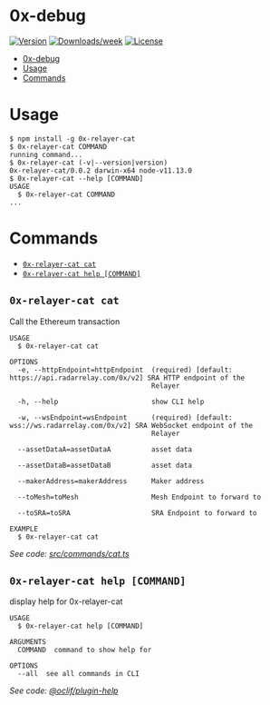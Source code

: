 # 0x-debug

[![Version](https://img.shields.io/npm/v/0x-debug.svg)](https://npmjs.org/package/0x-debug)
[![Downloads/week](https://img.shields.io/npm/dw/0x-debug.svg)](https://npmjs.org/package/0x-debug)
[![License](https://img.shields.io/npm/l/0x-debug.svg)](https://github.com/dekz/0x-debug/blob/master/package.json)

<!-- toc -->
* [0x-debug](#0x-debug)
* [Usage](#usage)
* [Commands](#commands)
<!-- tocstop -->

# Usage

<!-- usage -->
```sh-session
$ npm install -g 0x-relayer-cat
$ 0x-relayer-cat COMMAND
running command...
$ 0x-relayer-cat (-v|--version|version)
0x-relayer-cat/0.0.2 darwin-x64 node-v11.13.0
$ 0x-relayer-cat --help [COMMAND]
USAGE
  $ 0x-relayer-cat COMMAND
...
```
<!-- usagestop -->

# Commands

<!-- commands -->
* [`0x-relayer-cat cat`](#0x-relayer-cat-cat)
* [`0x-relayer-cat help [COMMAND]`](#0x-relayer-cat-help-command)

## `0x-relayer-cat cat`

Call the Ethereum transaction

```
USAGE
  $ 0x-relayer-cat cat

OPTIONS
  -e, --httpEndpoint=httpEndpoint  (required) [default: https://api.radarrelay.com/0x/v2] SRA HTTP endpoint of the
                                   Relayer

  -h, --help                       show CLI help

  -w, --wsEndpoint=wsEndpoint      (required) [default: wss://ws.radarrelay.com/0x/v2] SRA WebSocket endpoint of the
                                   Relayer

  --assetDataA=assetDataA          asset data

  --assetDataB=assetDataB          asset data

  --makerAddress=makerAddress      Maker address

  --toMesh=toMesh                  Mesh Endpoint to forward to

  --toSRA=toSRA                    SRA Endpoint to forward to

EXAMPLE
  $ 0x-relayer-cat cat
```

_See code: [src/commands/cat.ts](https://github.com/dekz/0x-relayer-cat/blob/v0.0.2/src/commands/cat.ts)_

## `0x-relayer-cat help [COMMAND]`

display help for 0x-relayer-cat

```
USAGE
  $ 0x-relayer-cat help [COMMAND]

ARGUMENTS
  COMMAND  command to show help for

OPTIONS
  --all  see all commands in CLI
```

_See code: [@oclif/plugin-help](https://github.com/oclif/plugin-help/blob/v2.1.6/src/commands/help.ts)_
<!-- commandsstop -->
